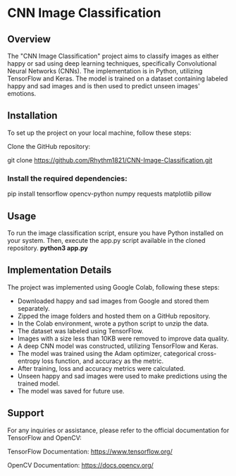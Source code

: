 
# CNN Image Classification

## Overview

The "CNN Image Classification" project aims to classify images as either happy or sad using deep learning techniques, specifically Convolutional Neural Networks (CNNs). The implementation is in Python, utilizing TensorFlow and Keras. The model is trained on a dataset containing labeled happy and sad images and is then used to predict unseen images' emotions.

## Installation

To set up the project on your local machine, follow these steps:

Clone the GitHub repository:

git clone https://github.com/Rhythm1821/CNN-Image-Classification.git


### Install the required dependencies:

pip install tensorflow opencv-python numpy requests matplotlib pillow

## Usage

To run the image classification script, ensure you have Python installed on your system. Then, execute the  app.py script available in the cloned repository.
**python3 app.py**

## Implementation Details

The project was implemented using Google Colab, following these steps:

* Downloaded happy and sad images from Google and stored them separately.
* Zipped the image folders and hosted them on a GitHub repository.
* In the Colab environment, wrote a python script to unzip the data.
* The dataset was labeled using TensorFlow.
* Images with a size less than 10KB were removed to improve data quality.
* A deep CNN model was constructed, utilizing TensorFlow and Keras.
* The model was trained using the Adam optimizer, categorical cross-entropy loss function, and accuracy as the metric.
* After training, loss and accuracy metrics were calculated.
* Unseen happy and sad images were used to make predictions using the trained model.
* The model was saved for future use.


## Support

For any inquiries or assistance, please refer to the official documentation for TensorFlow and OpenCV:

TensorFlow Documentation: https://www.tensorflow.org/

OpenCV Documentation: https://docs.opencv.org/
